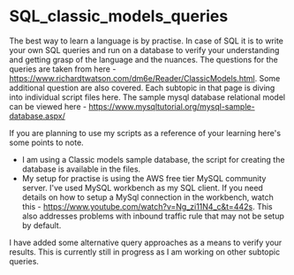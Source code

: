 # SQL_classic_models_queries

The best way to learn a language is by practise. In case of SQL it is to write your own SQL queries and run on a database to verify your understanding and getting grasp of the language and the nuances. The questions for the queries are taken from here - https://www.richardtwatson.com/dm6e/Reader/ClassicModels.html. Some additional question are also covered. Each subtopic in that page is diving into individual script files here. The sample mysql database relational model can be viewed here - https://www.mysqltutorial.org/mysql-sample-database.aspx/

If you are planning to use my scripts as a reference of your learning here's some points to note.
- I am using a Classic models sample database, the script for creating the database is available in the files. 
- My setup for practise is using the AWS free tier MySQL community server. I've used MySQL workbench as my SQL client. If you need details on how to setup a MySql connection in the workbench, watch this - https://www.youtube.com/watch?v=Ng_zi11N4_c&t=442s. This also addresses problems with inbound traffic rule that may not be setup by default.

I have added some alternative query approaches as a means to verify your results. This is currently still in progress as I am working on other subtopic queries. 
